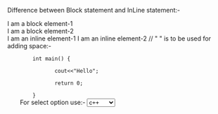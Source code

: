 Difference between Block statement and InLine statement:-
<div>I am a block element-1</div>
    <div>I am a block element-2</div>
    <span>I am an inline element-1</span>
    <span>I am an inline element-2</span>
// "&nbsp" is to be used for adding space:-<br>
<code>
        int main() {<br>
            &nbsp;&nbsp;&nbsp;cout<<"Hello";<br>
            &nbsp;&nbsp;&nbsp;return 0;<br>
        }
    </code>
For select option use:-
<select name="couses">
        <option value="c++">c++</option>
        <option value="Java">Java</option>
        <option value="Python">Python</option>
        <option value="kotlin">kotlin</option>
        <option value="Ruby">Ruby</option>
    </select>
